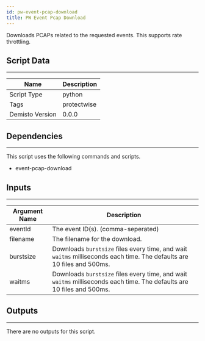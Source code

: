 ```yaml
---
id: pw-event-pcap-download
title: PW Event Pcap Download
---
```


Downloads PCAPs related to the requested events. This supports rate throttling.

## Script Data
---

| **Name** | **Description** |
| --- | --- |
| Script Type | python |
| Tags | protectwise |
| Demisto Version | 0.0.0 |

## Dependencies
---
This script uses the following commands and scripts.
* event-pcap-download

## Inputs
---

| **Argument Name** | **Description** |
| --- | --- |
| eventId | The event ID(s). (comma-seperated)|
| filename | The filename for the download. |
| burstsize | Downloads `burstsize` files every time, and wait `waitms` milliseconds each time. The defaults are 10 files and 500ms. |
| waitms | Downloads `burstsize` files every time, and wait `waitms` milliseconds each time. The defaults are 10 files and 500ms. |

## Outputs
---
There are no outputs for this script.

